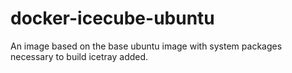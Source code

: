 # docker-icecube-ubuntu

An image based on the base ubuntu image with system packages
necessary to build icetray added.
